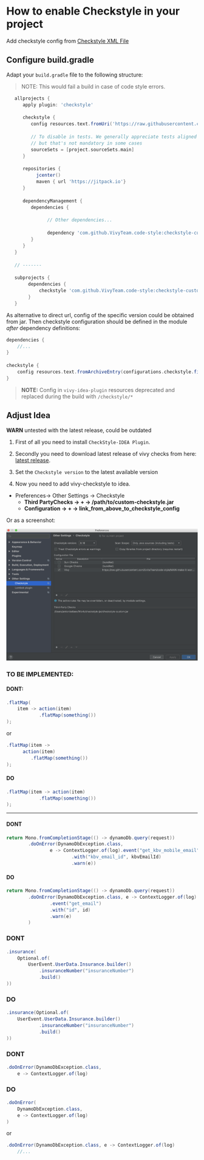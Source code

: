 # How to enable Checkstyle in your project

Add checkstyle config from [Checkstyle XML File](/checkstyle/checkstyle.xml)


## Configure build.gradle

Adapt your `build.gradle` file to the following structure: 

> NOTE: This would fail a build in case of code style errors.

```gradle
   allprojects {
      apply plugin: 'checkstyle'

      checkstyle {
         config resources.text.fromUri('https://raw.githubusercontent.com/VivyTeam/code-style/master/checkstyle/checkstyle.xml')
         
         // To disable in tests. We generally appreciate tests aligned with checkstyle, 
         // but that's not mandatory in some cases
         sourceSets = [project.sourceSets.main] 
      }

      repositories {
           jcenter()
           maven { url 'https://jitpack.io'}
      }

      dependencyManagement {
         dependencies {
         
               // Other dependencies...
               
               dependency 'com.github.VivyTeam.code-style:checkstyle-custom:1.1.6'
         }
      }
   }
   
   // -------

   subprojects {
        dependencies {
            checkstyle 'com.github.VivyTeam.code-style:checkstyle-custom'
        }
   }
``` 

As alternative to direct url, config of the specific version could be obtained from jar. 
Then checkstyle configuration should be defined in the module _after_ dependency definitions:

```gradle
dependencies {
    //...
}

checkstyle {
    config resources.text.fromArchiveEntry(configurations.checkstyle.first(), "config/checkstyle.xml")
}
```

> **NOTE:** Config in `vivy-idea-plugin` resources deprecated and replaced during the build with `/checkstyle/*`

## Adjust Idea

**WARN** untested with the latest release, could be outdated

1. First of all you need to install `CheckStyle-IDEA Plugin`. 

2. Secondly you need to download latest release of vivy checks from here: 
[latest release](https://github.com/VivyTeam/code-style/releases/latest).

3. Set the `Checkstyle version` to the latest available version

4. Now you need to add vivy-checkstyle to idea. 
* Preferences-> Other Settings -> Checkstyle 
  * **Third PartyChecks -> + -> /path/to/custom-checkstyle.jar**
  * **Configuration -> + -> link_from_above_to_checkstyle_config**
 
Or as a screenshot: 

![Checkstyle Idea Configuration](docs/CheckstyleConfigurationIdea.png?raw=true "Checkstyle Configuration")


### TO BE IMPLEMENTED:

#### DONT:

```java
.flatMap(
    item -> action(item)
            .flatMap(something())
);
```

or 

```java
.flatMap(item -> 
      action(item)
         .flatMap(something())
);
```

#### DO
```java
.flatMap(item -> action(item)
            .flatMap(something())
);
```
----

#### DONT

```java
return Mono.fromCompletionStage(() -> dynamoDb.query(request))
        .doOnError(DynamoDbException.class,
                e -> ContextLogger.of(log).event("get_kbv_mobile_email")
                        .with("kbv_email_id", kbvEmailId)
                        .warn(e))

```

#### DO

```java
return Mono.fromCompletionStage(() -> dynamoDb.query(request))
        .doOnError(DynamoDbException.class, e -> ContextLogger.of(log)
                .event("get_email")
                .with("id", id)
                .warn(e)
        )

```


### DONT

```java
.insurance(
    Optional.of(
        UserEvent.UserData.Insurance.builder()
            .insuranceNumber("insuranceNumber")
            .build()
))
```

### DO

```java
.insurance(Optional.of(
    UserEvent.UserData.Insurance.builder()
            .insuranceNumber("insuranceNumber")
            .build()
))
```

### DONT

```java
.doOnError(DynamoDbException.class,
    e -> ContextLogger.of(log)
```


### DO

```java
.doOnError(
    DynamoDbException.class,
    e -> ContextLogger.of(log)
)
```

or

```java
.doOnError(DynamoDbException.class, e -> ContextLogger.of(log)
    //...
```
